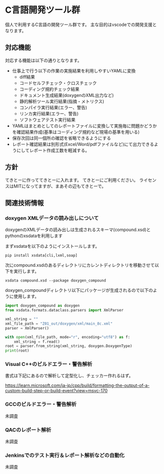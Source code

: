 # C言語開発ツール群

個人で利用するC言語の開発ツール群です。
主な目的はvscodeでの開発支援となります。

## 対応機能

対応する機能は以下の通りとなります。

* 仕事上で行う以下の作業の実施結果を利用しやすいYAMLに変換
    * diff結果
    * コードセルフチェック・クロスチェック
    * コーディング規約チェック結果
    * ドキュメント生成結果(doxygenのXML出力など)
    * 静的解析ツール実行結果(指摘・メトリクス)
    * コンパイラ実行結果(エラー、警告)
    * リンカ実行結果(エラー、警告)
    * ソフトウェアテスト実行結果
* YAMLはまとめとしてのレポートファイルに変換して実施毎に問題かどうかを確認結果作成(基準はコーディング規約など現場の基準を用いる)
* 保存次回は同一個所の確認を省略できるようにする
* レポート確認結果は別形式(Excel/Word/pdfファイルなど)にて出力できるようにしてレポート作成工数を軽減する。

## 方針

てきとーに作っててきとーに入れます。
てきとーにご利用ください。
ライセンスはMITになってますが、まあその辺もてきとーで。


## 関連技術情報


### doxygen XMLデータの読み出しについて

doxygenのXMLデータの読み出しは生成されるスキーマ(compound.xsd)と
pythonのxsdataを利用します

まずxsdataを以下のようにインストールします。

~~~shell
pip install xsdata[cli,lxml,soap]
~~~

次にcompound.xsdのあるディレクトリにカレントディレクトリを移動させて以下を実行します。

~~~shell
xsdata compound.xsd --package doxygen_compound
~~~

doxygen_compoundディレクトリ以下にパッケージが生成されるので以下のように使用します。

~~~python
import doxygen_compound as doxygen
from xsdata.formats.dataclass.parsers import XmlParser

xml_string = ""
xml_file_path = "Z01_out/doxygen/xml/main_8c.xml"
parser = XmlParser()

with open(xml_file_path, mode="r", encoding="utf8") as f:
    xml_string = f.read()
root = parser.from_string(xml_string, doxygen.DoxygenType)
print(root)
~~~

### Visual C++のビルドエラー・警告解析

書式は下記にあるので解析して定型化し、チェッカー作れるはず。

https://learn.microsoft.com/ja-jp/cpp/build/formatting-the-output-of-a-custom-build-step-or-build-event?view=msvc-170

### GCCのビルドエラー・警告解析

未調査

### QACのレポート解析

未調査

### Jenkinsでのテスト実行＆レポート解析などの自動化

未調査
